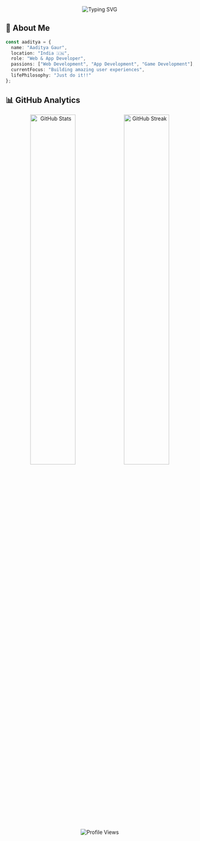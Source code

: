 
<div align="center">
  <img src="https://readme-typing-svg.herokuapp.com?font=Fira+Code&size=32&duration=2800&pause=2000&color=808080&center=true&vCenter=true&width=900&lines=Hi+%F0%9F%91%8B,+Hello+World+!" alt="Typing SVG" />
</div>


## 🎯 About Me

```typescript
const aaditya = {
  name: "Aaditya Gaur",
  location: "India 🇮🇳",
  role: "Web & App Developer",
  passions: ["Web Development", "App Development", "Game Development"],
  currentFocus: "Building amazing user experiences",
  lifePhilosophy: "Just do it!!"
};
```
## 📊 GitHub Analytics
<div align="center"> <!-- GitHub Stats -->

<img width="49%" src="https://github-readme-stats.vercel.app/api?username=aaditya2110&show_icons=true&hide_border=true&include_all_commits=true&count_private=true&title_color=FFFFFF&text_color=CCCCCC&icon_color=808080&bg_color=000000" alt="GitHub Stats"/>

<!-- GitHub Streak -->

<img width="49%" src="https://github-readme-streak-stats.herokuapp.com?user=aaditya2110&hide_border=true&background=000000&ring=808080&fire=808080&currStreakLabel=FFFFFF&sideNums=CCCCCC&currStreakNum=FFFFFF&sideLabels=808080&dates=666666" alt="GitHub Streak"/>

<!-- Profile Views -->

<img src="https://komarev.com/ghpvc/?username=aaditya2110&label=Profile%20views&color=grey&style=for-the-badge" alt="Profile Views"/>

</div> 
